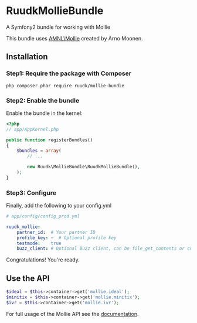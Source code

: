 RuudkMollieBundle
=================

A Symfony2 bundle for working with Mollie

This bundle uses [AMNL\Mollie](https://github.com/itavero/AMNL-Mollie) created by Arno Moonen.

## Installation

### Step1: Require the package with Composer

``php composer.phar require ruudk/mollie-bundle``

### Step2: Enable the bundle

Enable the bundle in the kernel:

``` php
<?php
// app/AppKernel.php

public function registerBundles()
{
    $bundles = array(
        // ...

        new Ruudk\MollieBundle\RuudkMollieBundle(),
    );
}
```

### Step3: Configure

Finally, add the following to your config.yml

``` yaml
# app/config/config_prod.yml

ruudk_mollie:
    partner_id:  # Your partner ID
    profile_key: ~  # Optional profile key
    testmode:    true
	buzz_client: # Optional Buzz client, can be file_get_contents or curl
```

Congratulations! You're ready.

## Use the API

````php
$ideal = $this->container->get('mollie.ideal');
$minitix = $this->container->get('mollie.minitix');
$ivr = $this->container->get('mollie.ivr');
````

For full usage of the Mollie API see the [documentation](https://github.com/itavero/AMNL-Mollie).